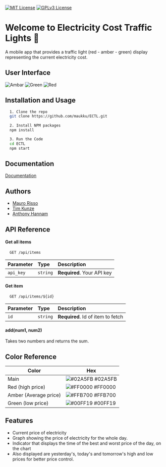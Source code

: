 

[![MIT License](https://img.shields.io/badge/version-1.0.0-blue.svg?cacheSeconds=2592000)](https://choosealicense.com/licenses/mit/)
[![GPLv3 License](https://img.shields.io/badge/documentation-yes-brightgreen.svg)](https://opensource.org/licenses/)


# Welcome to Electricity Cost Traffic Lights 👋


A mobile app that provides a traffic light (red - amber - green) display representing the current electricity cost.



## User Interface

![Ambar](https://user-images.githubusercontent.com/73178418/206501722-29c8196c-e24f-497e-877b-bad9988005c3.png)
![Green](https://user-images.githubusercontent.com/73178418/206501732-d285a2b4-64da-4e24-bfd0-0dbe61a42adb.png)
![Red](https://user-images.githubusercontent.com/73178418/206501735-ab254bb1-d7b6-4831-9eb8-9003e69c431b.png)


## Installation and Usage



```bash
  1. Clone the repo
  git clone https://github.com/maukku/ECTL.git
 
  2. Install NPM packages
  npm install

  3. Run the Code
  cd ECTL
  npm start

```
    
## Documentation

[Documentation](https://aussie.atlassian.net/wiki/spaces/T1ECTLM/pages)


## Authors

- [Mauro Risso](https://github.com/maukku/)
- [Tim Kunze](https://github.com/tim1709)
- [Anthony Hannam](https://github.com/AntHannam)


## API Reference

#### Get all items

```http
  GET /api/items
```

| Parameter | Type     | Description                |
| :-------- | :------- | :------------------------- |
| `api_key` | `string` | **Required**. Your API key |

#### Get item

```http
  GET /api/items/${id}
```

| Parameter | Type     | Description                       |
| :-------- | :------- | :-------------------------------- |
| `id`      | `string` | **Required**. Id of item to fetch |

#### add(num1, num2)

Takes two numbers and returns the sum.

## Color Reference

| Color             | Hex                                                                |
| ----------------- | ------------------------------------------------------------------ |
| Main  | ![#02A5FB](https://via.placeholder.com/10/02A5FBf?text=+) #02A5FB |
| Red (high price)| ![#FF0000](https://via.placeholder.com/10/FF0000?text=+) #FF0000 |
| Amber (Average price) | ![#FFB700](https://via.placeholder.com/10/FFB700?text=+) #FFB700 |
| Green (low price) | ![#00FF19](https://via.placeholder.com/10/00FF19?text=+) #00FF19 |


## Features

- Current price of electricity 
- Graph showing the price of electricity for the whole day.
- Indicator that displays the time of the best and worst price of the day, on the chart
- Also displayed are yesterday's, today's and tomorrow's high and low prices for better price control.

